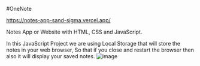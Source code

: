 #OneNote

https://notes-app-sand-sigma.vercel.app/

 Notes App or Website with HTML, CSS and JavaScript. 
 
In this JavaScript Project we are using Local Storage  that will store the notes in your web browser, So that if you close and restart the browser then also it will display your saved notes.
![image](https://github.com/archanaprabhat/Notes-App/assets/53783585/0bbe7258-84e8-4dce-bfb1-d2d9f4942a00)
